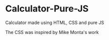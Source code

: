 # Calculator-Pure-JS
Calculator made using HTML, CSS and pure JS

The CSS was inspired by Mike Monta's work
